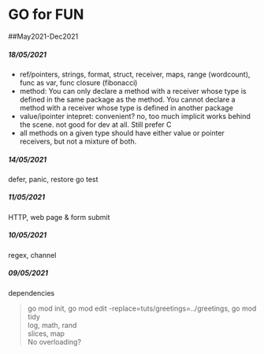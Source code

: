 # GO for FUN
##May2021-Dec2021


##### 18/05/2021
- ref/pointers, strings, format, struct, receiver, maps, range (wordcount), func as var, func closure (fibonacci)
- method: You can only declare a method with a receiver whose type is defined in the same package as the method. You cannot declare a method with a receiver whose type is defined in another package
- value/ipointer intepret: convenient? no, too much implicit works behind the scene. not good for dev at all. Still prefer C
- all methods on a given type should have either value or pointer receivers, but not a mixture of both.

##### 14/05/2021
defer, panic, restore
go test

##### 11/05/2021
HTTP, web page & form submit

##### 10/05/2021
regex, channel

##### 09/05/2021
dependencies
> go mod init, go mod edit -replace=tuts/greetings=../greetings, go mod tidy  
> log, math, rand  
> slices, map  
No overloading?
